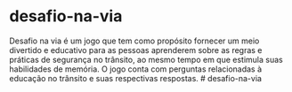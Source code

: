 # desafio-na-via
Desafio na via é um jogo que tem como propósito fornecer um meio divertido e educativo para as pessoas aprenderem sobre as regras e práticas de segurança no trânsito, ao mesmo tempo em que estimula suas habilidades de memória. O jogo conta com perguntas relacionadas à educação no trânsito e suas respectivas respostas.
#   d e s a f i o - n a - v i a  
 